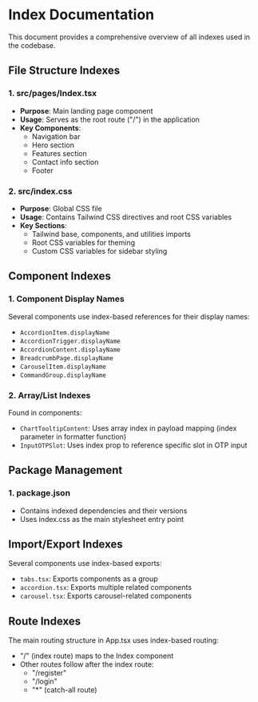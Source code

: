 # Index Documentation

This document provides a comprehensive overview of all indexes used in the codebase.

## File Structure Indexes

### 1. src/pages/Index.tsx
- **Purpose**: Main landing page component
- **Usage**: Serves as the root route ("/") in the application
- **Key Components**: 
  - Navigation bar
  - Hero section
  - Features section
  - Contact info section
  - Footer

### 2. src/index.css
- **Purpose**: Global CSS file
- **Usage**: Contains Tailwind CSS directives and root CSS variables
- **Key Sections**:
  - Tailwind base, components, and utilities imports
  - Root CSS variables for theming
  - Custom CSS variables for sidebar styling

## Component Indexes

### 1. Component Display Names
Several components use index-based references for their display names:
- `AccordionItem.displayName`
- `AccordionTrigger.displayName`
- `AccordionContent.displayName`
- `BreadcrumbPage.displayName`
- `CarouselItem.displayName`
- `CommandGroup.displayName`

### 2. Array/List Indexes
Found in components:
- `ChartTooltipContent`: Uses array index in payload mapping (index parameter in formatter function)
- `InputOTPSlot`: Uses index prop to reference specific slot in OTP input

## Package Management

### 1. package.json
- Contains indexed dependencies and their versions
- Uses index.css as the main stylesheet entry point

## Import/Export Indexes

Several components use index-based exports:
- `tabs.tsx`: Exports components as a group
- `accordion.tsx`: Exports multiple related components
- `carousel.tsx`: Exports carousel-related components

## Route Indexes

The main routing structure in App.tsx uses index-based routing:
- "/" (index route) maps to the Index component
- Other routes follow after the index route:
  - "/register"
  - "/login"
  - "*" (catch-all route) 